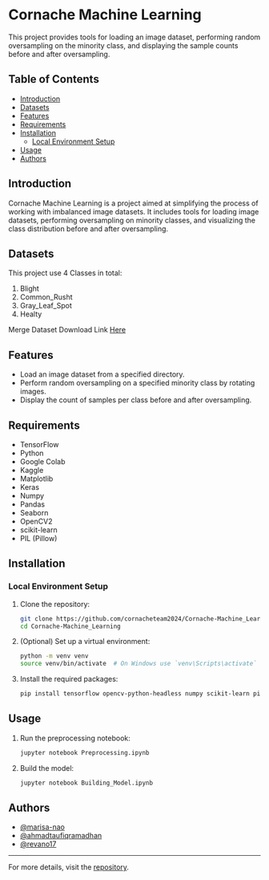 # Cornache Machine Learning

This project provides tools for loading an image dataset, performing random oversampling on the minority class, and displaying the sample counts before and after oversampling.

## Table of Contents

- [Introduction](#introduction)
- [Datasets](#datasets)
- [Features](#features)
- [Requirements](#requirements)
- [Installation](#installation)
  - [Local Environment Setup](#local-environment-setup)
- [Usage](#usage)
- [Authors](#authors)

## Introduction

Cornache Machine Learning is a project aimed at simplifying the process of working with imbalanced image datasets. It includes tools for loading image datasets, performing oversampling on minority classes, and visualizing the class distribution before and after oversampling.

## Datasets

This project use 4 Classes in total:
1. Blight
2. Common_Rusht
3.  Gray_Leaf_Spot
4.  Healty

Merge Dataset Download Link [Here](https://github.com/cornacheteam2024/Cornache-Machine_Learning/tree/main/dataset)

## Features

- Load an image dataset from a specified directory.
- Perform random oversampling on a specified minority class by rotating images.
- Display the count of samples per class before and after oversampling.

## Requirements

- TensorFlow
- Python
- Google Colab
- Kaggle
- Matplotlib
- Keras
- Numpy
- Pandas
- Seaborn
- OpenCV2
- scikit-learn
- PIL (Pillow)

## Installation

### Local Environment Setup

1. Clone the repository:

   ```bash
   git clone https://github.com/cornacheteam2024/Cornache-Machine_Learning.git
   cd Cornache-Machine_Learning
   ```

2. (Optional) Set up a virtual environment:

   ```bash
   python -m venv venv
   source venv/bin/activate  # On Windows use `venv\Scripts\activate`
   ```

3. Install the required packages:

   ```bash
   pip install tensorflow opencv-python-headless numpy scikit-learn pillow matplotlib keras pandas seaborn
   ```

## Usage

1. Run the preprocessing notebook:

   ```bash
   jupyter notebook Preprocessing.ipynb
   ```

2. Build the model:

   ```bash
   jupyter notebook Building_Model.ipynb
   ```

## Authors

- [@marisa-nao](https://github.com/marisa-nao)
- [@ahmadtaufiqramadhan](https://github.com/ahmadtaufiqramadhan)
- [@revano17](https://github.com/revano17)

---

For more details, visit the [repository](https://github.com/cornacheteam2024/Cornache-Machine_Learning).
